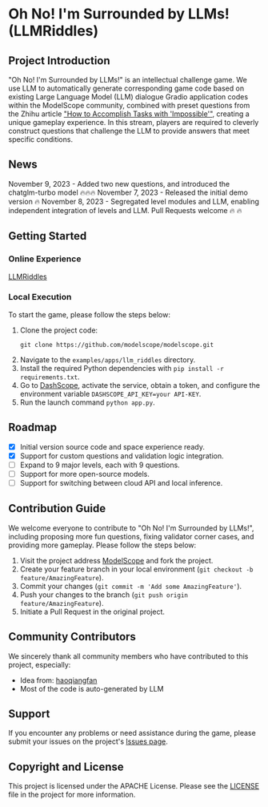 # Oh No! I'm Surrounded by LLMs! (LLMRiddles)

## Project Introduction
"Oh No! I'm Surrounded by LLMs!" is an intellectual challenge game. We use LLM to automatically generate corresponding game code based on existing Large Language Model (LLM) dialogue Gradio application codes within the ModelScope community, combined with preset questions from the Zhihu article ["How to Accomplish Tasks with 'Impossible'"](https://zhuanlan.zhihu.com/p/665393240), creating a unique gameplay experience. In this stream, players are required to cleverly construct questions that challenge the LLM to provide answers that meet specific conditions.

## News
November 9, 2023 - Added two new questions, and introduced the chatglm-turbo model 🔥🔥🔥
November 7, 2023 - Released the initial demo version 🔥
November 8, 2023 - Segregated level modules and LLM, enabling independent integration of levels and LLM. Pull Requests welcome 🔥 🔥

## Getting Started

### Online Experience

[LLMRiddles](https://modelscope.cn/studios/LLMRiddles/LLMRiddles/summary)

### Local Execution
To start the game, please follow the steps below:

1. Clone the project code:
   ```
   git clone https://github.com/modelscope/modelscope.git
   ```
2. Navigate to the `examples/apps/llm_riddles` directory.
3. Install the required Python dependencies with `pip install -r requirements.txt`.
4. Go to [DashScope](https://dashscope.aliyun.com/), activate the service, obtain a token, and configure the environment variable `DASHSCOPE_API_KEY=your API-KEY`.
5. Run the launch command `python app.py`.

## Roadmap
- [x] Initial version source code and space experience ready.
- [x] Support for custom questions and validation logic integration.
- [ ] Expand to 9 major levels, each with 9 questions.
- [ ] Support for more open-source models.
- [ ] Support for switching between cloud API and local inference.

## Contribution Guide
We welcome everyone to contribute to "Oh No! I'm Surrounded by LLMs!", including proposing more fun questions, fixing validator corner cases, and providing more gameplay. Please follow the steps below:

1. Visit the project address [ModelScope](https://github.com/modelscope/modelscope) and fork the project.
2. Create your feature branch in your local environment (`git checkout -b feature/AmazingFeature`).
3. Commit your changes (`git commit -m 'Add some AmazingFeature'`).
4. Push your changes to the branch (`git push origin feature/AmazingFeature`).
5. Initiate a Pull Request in the original project.

## Community Contributors
We sincerely thank all community members who have contributed to this project, especially:

- Idea from: [haoqiangfan](https://www.zhihu.com/people/haoqiang-fan)
- Most of the code is auto-generated by LLM

## Support
If you encounter any problems or need assistance during the game, please submit your issues on the project's [Issues page](https://github.com/modelscope/modelscope/issues).

## Copyright and License
This project is licensed under the APACHE License. Please see the [LICENSE](https://github.com/modelscope/modelscope/blob/main/LICENSE) file in the project for more information.
